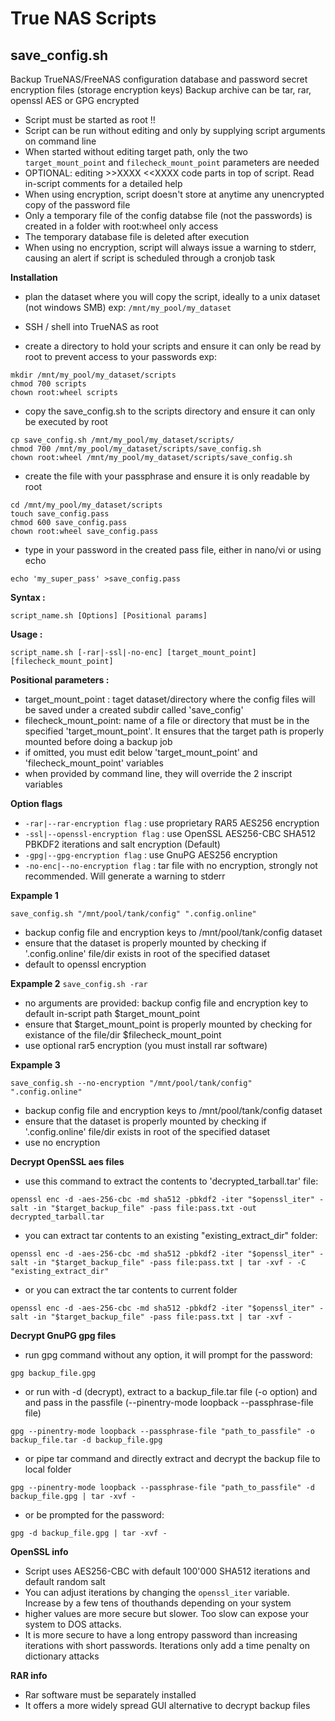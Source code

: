 # True NAS Scripts

## save_config.sh

Backup TrueNAS/FreeNAS configuration database and password secret encryption files (storage encryption keys)
Backup archive can be tar, rar, openssl AES or GPG encrypted

* Script must be started as root !!
* Script can be run without editing and only by supplying script arguments on command line
* When started without editing target path, only the two `target_mount_point` and `filecheck_mount_point` parameters are needed
* OPTIONAL: editing >>XXXX <<XXXX code parts in top of script. Read in-script comments for a detailed help
* When using encryption, script doesn't store at anytime any unencrypted copy of the password file
* Only a temporary file of the config databse file (not the passwords) is created in a folder with root:wheel only access
* The temporary database file is deleted after execution
* When using no encryption, script will always issue a warning to stderr, causing an alert if script is scheduled through a cronjob task

**Installation**
* plan the dataset where you will copy the script, ideally to a unix dataset (not windows SMB)
exp: ```/mnt/my_pool/my_dataset```

* SSH / shell into TrueNAS as root

* create a directory to hold your scripts and ensure it can only be read by root to prevent access to your passwords
exp:
```
mkdir /mnt/my_pool/my_dataset/scripts
chmod 700 scripts
chown root:wheel scripts
```

* copy the save_config.sh to the scripts directory and ensure it can only be executed by root
```
cp save_config.sh /mnt/my_pool/my_dataset/scripts/
chmod 700 /mnt/my_pool/my_dataset/scripts/save_config.sh
chown root:wheel /mnt/my_pool/my_dataset/scripts/save_config.sh
```

* create the file with your passphrase and ensure it is only readable by root
```
cd /mnt/my_pool/my_dataset/scripts
touch save_config.pass
chmod 600 save_config.pass
chown root:wheel save_config.pass
```

* type in your password in the created pass file, either in nano/vi or using echo
```
echo 'my_super_pass' >save_config.pass
```


**Syntax :**

```script_name.sh [Options] [Positional params]```


**Usage :**

```script_name.sh [-rar|-ssl|-no-enc] [target_mount_point] [filecheck_mount_point]```

**Positional parameters :**
* target_mount_point   : taget dataset/directory where the config files will be saved under a created subdir called 'save_config'
* filecheck_mount_point: name of a file or directory that must be in the specified 'target_mount_point'. It ensures that the target path is properly mounted before doing a backup job
* if omitted, you must edit below 'target_mount_point' and 'filecheck_mount_point' variables
* when provided by command line, they will override the 2 inscript variables

**Option flags**
* ```-rar|--rar-encryption flag``` : use proprietary RAR5 AES256 encryption
* ```-ssl|--openssl-encryption flag``` : use OpenSSL AES256-CBC SHA512 PBKDF2 iterations and salt encryption (Default)
* ```-gpg|--gpg-encryption flag``` : use GnuPG AES256 encryption
* ```-no-enc|--no-encryption flag``` : tar file with no encryption, strongly not recommended. Will generate a warning to stderr

**Expample 1** 
```
save_config.sh "/mnt/pool/tank/config" ".config.online"
```
* backup config file and encryption keys to /mnt/pool/tank/config dataset
* ensure that the dataset is properly mounted by checking if '.config.online' file/dir exists in root of the specified dataset
* default to openssl encryption

**Expample 2**
```save_config.sh -rar```
* no arguments are provided: backup config file and encryption key to default in-script path $target_mount_point
* ensure that $target_mount_point is properly mounted by checking for existance of the file/dir $filecheck_mount_point
* use optional rar5 encryption (you must install rar software)

**Expample 3**
```
save_config.sh --no-encryption "/mnt/pool/tank/config" ".config.online"
```
* backup config file and encryption keys to /mnt/pool/tank/config dataset
* ensure that the dataset is properly mounted by checking if '.config.online' file/dir exists in root of the specified dataset
* use no encryption

**Decrypt OpenSSL aes files**
* use this command to extract the contents to 'decrypted_tarball.tar' file:
```
openssl enc -d -aes-256-cbc -md sha512 -pbkdf2 -iter "$openssl_iter" -salt -in "$target_backup_file" -pass file:pass.txt -out decrypted_tarball.tar
```
* you can extract tar contents to an existing "existing_extract_dir" folder:
```
openssl enc -d -aes-256-cbc -md sha512 -pbkdf2 -iter "$openssl_iter" -salt -in "$target_backup_file" -pass file:pass.txt | tar -xvf - -C "existing_extract_dir"
```
* or you can extract the tar contents to current folder
```
openssl enc -d -aes-256-cbc -md sha512 -pbkdf2 -iter "$openssl_iter" -salt -in "$target_backup_file" -pass file:pass.txt | tar -xvf -
```

**Decrypt GnuPG gpg files**
* run gpg command without any option, it will prompt for the password:
```
gpg backup_file.gpg
```

* or run with -d (decrypt), extract to a backup_file.tar file (-o option) and and pass in the passfile (--pinentry-mode loopback --passphrase-file file)
```
gpg --pinentry-mode loopback --passphrase-file "path_to_passfile" -o backup_file.tar -d backup_file.gpg
```

* or pipe tar command and directly extract and decrypt the backup file to local folder
```
gpg --pinentry-mode loopback --passphrase-file "path_to_passfile" -d backup_file.gpg | tar -xvf -
```

* or be prompted for the password:
```
gpg -d backup_file.gpg | tar -xvf -
```


**OpenSSL info**
* Script uses AES256-CBC with default 100'000 SHA512 iterations and default random salt
* You can adjust iterations by changing the `openssl_iter` variable. Increase by a few tens of thouthands depending on your system
* higher values are more secure but slower. Too slow can expose your system to DOS attacks.
* It is more secure to have a long entropy password than increasing iterations with short passwords. Iterations only add a time penalty on dictionary attacks


**RAR info**
* Rar software must be separately installed
* It offers a more widely spread GUI alternative to decrypt backup files
